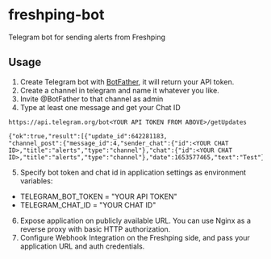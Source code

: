 # freshping-bot
Telegram bot for sending alerts from Freshping

## Usage
1. Create Telegram bot with [BotFather](https://t.me/BotFather), it will return your API token.
2. Create a channel in telegram and name it whatever you like.
3. Invite @BotFather to that channel as admin
4. Type at least one message and get your Chat ID
```
https://api.telegram.org/bot<YOUR API TOKEN FROM ABOVE>/getUpdates

{"ok":true,"result":[{"update_id":642281183,
"channel_post":{"message_id":4,"sender_chat":{"id":<YOUR CHAT ID>,"title":"alerts","type":"channel"},"chat":{"id":<YOUR CHAT ID>,"title":"alerts","type":"channel"},"date":1653577465,"text":"Test"}}]}
```
5. Specify bot token and chat id in application settings as environment variables:
- TELEGRAM_BOT_TOKEN = "YOUR API TOKEN"
- TELEGRAM_CHAT_ID = "YOUR CHAT ID"

6. Expose application on publicly available URL. You can use Nginx as a reverse proxy with basic HTTP authorization.
7. Configure Webhook Integration on the Freshping side, and pass your application URL and auth credentials.